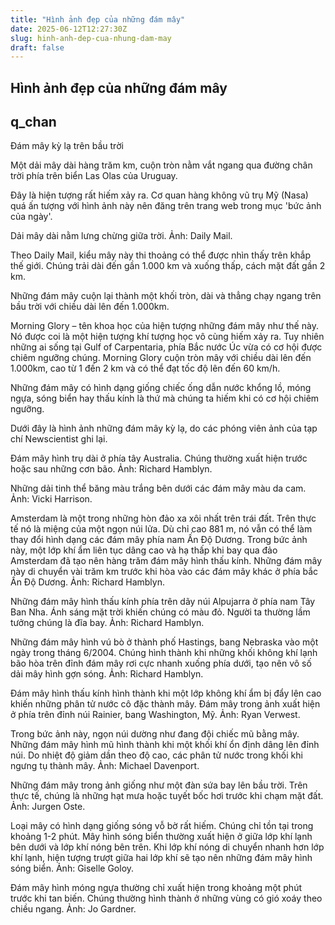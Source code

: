 ```yaml
---
title: "Hình ảnh đẹp của những đám mây"
date: 2025-06-12T12:27:30Z
slug: hinh-anh-dep-cua-nhung-dam-may
draft: false
---
```


## Hình ảnh đẹp của những đám mây

## q_chan

Đám mây kỳ lạ trên bầu trời


Một dải mây dài hàng trăm km, cuộn tròn nằm vắt ngang qua đường chân trời phía trên biển Las Olas của Uruguay.


Đây là hiện tượng rất hiếm xảy ra. Cơ quan hàng không vũ trụ Mỹ (Nasa) quá ấn tượng với hình ảnh này nên đăng trên trang web trong mục 'bức ảnh của ngày'.




Dải mây dài nằm lưng chừng giữa trời. Ảnh: Daily Mail.


Theo Daily Mail, kiểu mây này thi thoảng có thể được nhìn thấy trên khắp thế giới. Chúng trải dài đến gần 1.000 km và xuống thấp, cách mặt đất gần 2 km.
 
Những đám mây cuộn lại thành một khối tròn, dài và thẳng chạy ngang trên bầu trời với chiều dài lên đến 1.000km.

Morning Glory – tên khoa học của hiện tượng những đám mây như thế này. Nó được coi là một hiện tượng khí tượng học vô cùng hiếm xảy ra. Tuy nhiên những ai sống tại Gulf of Carpentaria, phía Bắc nước Úc vừa có cơ hội được chiêm ngưỡng chúng. Morning Glory cuộn tròn mây với chiều dài lên đến 1.000km, cao từ 1 đến 2 km và có thể đạt tốc độ lên đến 60 km/h.
 
Những đám mây có hình dạng giống chiếc ống dẫn nước khổng lồ, móng ngựa, sóng biển hay thấu kính là thứ mà chúng ta hiếm khi có cơ hội chiêm ngưỡng.

Dưới đây là hình ảnh những đám mây kỳ lạ, do các phóng viên ảnh của tạp chí Newscientist ghi lại.


Đám mây hình trụ dài ở phía tây Australia. Chúng thường xuất hiện trước hoặc sau những cơn bão. Ảnh: Richard Hamblyn.

Những dải tinh thể băng màu trắng bên dưới các đám mây màu da cam. Ảnh: Vicki Harrison.

Amsterdam là một trong những hòn đảo xa xôi nhất trên trái đất. Trên thực tế nó là miệng của một ngọn núi lửa. Dù chỉ cao 881 m, nó vẫn có thể làm thay đổi hình dạng các đám mây phía nam Ấn Độ Dương. Trong bức ảnh này, một lớp khí ẩm liên tục dâng cao và hạ thấp khi bay qua đảo Amsterdam đã tạo nên hàng trăm đám mây hình thấu kính. Những đám mây này di chuyển vài trăm km trước khi hòa vào các đám mây khác ở phía bắc Ấn Độ Dương. Ảnh: Richard Hamblyn.

Những đám mây hình thấu kính phía trên dãy núi Alpujarra ở phía nam Tây Ban Nha. Ánh sáng mặt trời khiến chúng có màu đỏ. Người ta thường lầm tưởng chúng là đĩa bay. Ảnh: Richard Hamblyn.

Những đám mây hình vú bò ở thành phố Hastings, bang Nebraska vào một ngày trong tháng 6/2004. Chúng hình thành khi những khối không khí lạnh bão hòa trên đỉnh đám mây rơi cực nhanh xuống phía dưới, tạo nên vô số dải mây hình gợn sóng. Ảnh: Richard Hamblyn.

Đám mây hình thấu kính hình thành khi một lớp không khí ẩm bị đẩy lên cao khiến những phân tử nước cô đặc thành mây. Đám mây trong ảnh xuất hiện ở phía trên đỉnh núi Rainier, bang Washington, Mỹ. Ảnh: Ryan Verwest.


Trong bức ảnh này, ngọn núi dường như đang đội chiếc mũ bằng mây. Những đám mây hình mũ hình thành khi một khối khí ổn định dâng lên đỉnh núi. Do nhiệt độ giảm dần theo độ cao, các phân tử nước trong khối khi ngưng tụ thành mây. Ảnh: Michael Davenport.

Những đám mây trong ảnh giống như một đàn sứa bay lên bầu trời. Trên thực tế, chúng là những hạt mưa hoặc tuyết bốc hơi trước khi chạm mặt đất. Ảnh: Jurgen Oste.

Loại mây có hình dạng giống sóng vỗ bờ rất hiếm. Chúng chỉ tồn tại trong khoảng 1-2 phút. Mây hình sóng biển thường xuất
hiện ở giữa lớp khí lạnh bên dưới và lớp khí nóng bên trên. Khi lớp khí nóng di chuyển nhanh hơn lớp khí lạnh, hiện tượng trượt giữa hai lớp khí sẽ tạo nên những đám mây hình sóng biển. Ảnh: Giselle Goloy.

Đám mây hình móng ngựa thường chỉ xuất hiện trong khoảng một phút trước khi tan biến. Chúng thường hình thành ở những vùng có gió xoáy theo chiều ngang. Ảnh: Jo Gardner.